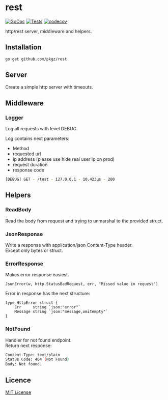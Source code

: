 # rest
[![GoDoc](http://img.shields.io/badge/godoc-reference-blue.svg)](http://godoc.org/github.com/pkgz/logg)
[![Tests](https://img.shields.io/github/workflow/status/pkgz/rest/Code%20coverage)](https://github.com/pkgz/rest/actions)
[![codecov](https://img.shields.io/codecov/c/gh/pkgz/rest)](https://codecov.io/gh/pkgz/rest)

http/rest server, middleware and helpers.

## Installation
```bash
go get github.com/pkgz/rest
```

## Server
Create a simple http server with timeouts. 

## Middleware

### Logger
Log all requests with level DEBUG.

Log contains next parameters:

- Method
- requested url
- ip address (please use hide real user ip on prod)
- request duration
- response code

```bash
[DEBUG] GET - /test - 127.0.0.1 - 10.423µs - 200
```

## Helpers

### ReadBody
Read the body from request and trying to unmarshal to the provided struct.

### JsonResponse
Write a response with application/json Content-Type header.  
Except only bytes or struct.

### ErrorResponse
Makes error response easiest.   

```golang
JsonError(w, http.StatusBadRequest, err, "Missed value in request")
```

Error in response has the next structure:

```
type HttpError struct {
	Err     string `json:"error"`
	Message string `json:"message,omitempty"`
}
```

### NotFound
Handler for not found endpoint.  
Return next response:

```bash
Content-Type: text/plain
Status Code: 404 (Not Found)
Body: Not found.
```


## Licence
[MIT License](https://github.com/pkgz/rest/blob/master/LICENSE)